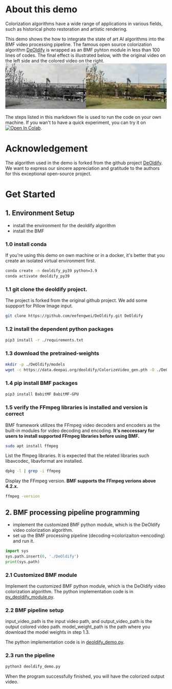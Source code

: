 # About this demo

Colorization algorithms have a wide range of applications in various fields, such as historical photo restoration and artistic rendering. 

This demo shows the how to integrate the state of art AI algorithms into the BMF video processing pipeline. The famous open source colorization algorithm [DeOldify](https://github.com/jantic/DeOldify) is wrapped as an BMF pyhton module in less than 100 lines of codes. The final effect is illustrated below, with the original video on the left side and the colored video on the right.
![](./deoldify.gif)

The steps listed in this markdown file is used to run the code on your own machine. If you wan't to have a quick experiment, you can try it on [![Open In Colab](https://colab.research.google.com/assets/colab-badge.svg)](https://colab.research.google.com/github/BabitMF/bmf/blob/master/bmf/demo/colorization_python/deoldify_demo_colab.ipynb).


# Acknowledgement
The algorithm used in the demo is forked from the github project [DeOldify](https://github.com/jantic/DeOldify). We want to express our sincere appreciation and gratitude to the authors for this exceptional open-source project.

# Get Started

## 1. Environment Setup

*   install the environment for the deoldify algorithm
*   install the BMF

### 1.0 install conda
If you're using this demo on own machine or in a docker, it's better that you create an isolated virtual environment first. 

```Bash
conda create -n deoldify_py39 python=3.9
conda activate deoldify_py39
```

### 1.1 git clone the deoldify project. 
The project is forked from the original github project. We add some suppport for Pillow Image input.

```Bash
git clone https://github.com/eefengwei/DeOldify.git DeOldify
```

### 1.2 install the dependent python packages
```Bash
pip3 install -r ./requirements.txt
```

### 1.3 download the pretrained-weights
```Bash
mkdir -p ./DeOldify/models
wget -c https://data.deepai.org/deoldify/ColorizeVideo_gen.pth -O ./DeOldify/models/ColorizeVideo_gen.pth
```

### 1.4 pip install BMF packages
```Bash
pip3 install BabitMF BabitMF-GPU
```
### 1.5 verify the FFmpeg libraries is installed and version is correct

BMF framework utilizes the FFmpeg video decoders and encoders as the built-in modules for video decoding and encoding. **It's neccessary for users to install supported FFmpeg libraries before using BMF.** 

```Bash
sudo apt install ffmpeg
```

List the ffmpeg libraries. It is expected that the related libraries such libavcodec, libavformat are installed. 

```Bash
dpkg -l | grep -i ffmpeg
```

Display the FFmpeg version. **BMF supports the FFmpeg verions above 4.2.x.**
```Bash
ffmpeg -version
```

## 2. BMF processing pipeline programming
*   implement the customized BMF python module, which is the DeOldify video colorization algorithm.
*   set up the BMF processing pipeline (decoding->colorizaiton->encoding) and run it. 

```Python
import sys
sys.path.insert(0, './DeOldify')
print(sys.path)
```

### 2.1 Customized BMF module

Implement the customized BMF python module, which is the DeOldify video colorization algorithm. The python implementation code is in [py_deoldify_module.py](./py_deoldify_module.py).


### 2.2 BMF pipeline setup

input_video_path is the input video path, and output_video_path is the output colored video path. model_weight_path is the path where you download the model weights in step 1.3. 

The python implementation code is in [deoldify_demo.py](./deoldify_demo.py).

### 2.3 run the pipeline
```Bash
python3 deoldify_demo.py
```

When the program successfully finished, you will have the colorized output video. 


